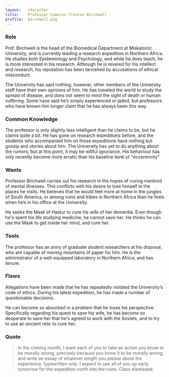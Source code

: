 ```yaml
---
layout:   character
title:    Professor Cameron Trenton Birchwell
profile:  birchwell.png
---
```



### Role ###
Prof. Birchwell is the head of the Biomedical Department at Miskatonic University,
and is currently leading a research expedition in Northern Africa.
He studies both Epidemiology and Psychology, and while he does teach,
he is more interested in his research.
Although he is revered for his intellect and research,
his reputation has been tarnished by accusations of ethical misconduct.

The University has said nothing, however,
other members of the University staff have their own opinions of him.
He has traveled the world to study the spread of disease,
and does not seem to mind the sight of death or human suffering.
Some have said he’s simply experienced or jaded,
but professors who have known him longer claim that he has always been this way.


### Common Knowledge ###
The professor is only slightly less intelligent than he claims to be, but he claims quite a bit.
He has gone on research expeditions before,
and the students who accompanied him on those expeditions have nothing but gossip and stories about him.
The University has yet to do anything about the rumors,
but at this point, it may be willful ignorance.
His behaviour has only recently become more erratic than his baseline level of "eccentricity".


### Wants ###
Professor Birchwell carries out his research in the hopes of curing mankind of mental illnesses.
This conflicts with his desire to lose himself in the places he visits.
He believes that he would feel more at home in the jungles of South America,
or among ruins and tribes in Northern Africa than he feels when he’s in his office at the University.

He seeks the Mask of Hastur to cure his wife of her dementia.
Even though he's spent his life studying medicine, he cannot save her.
He thinks he can use the Mask to get inside her mind, and cure her.


### Tools ###
The professor has an army of graduate student researchers at his disposal,
who are capable of moving mountains of paper for him.
He is the administrator of a well-equipped laboratory in Northern Africa, and has tenure.


### Flaws ###
Allegations have been made that he has repeatedly violated the University’s code of ethics.
During his latest expedition, he has made a number of questionable decisions.

He can become so absorbed in a problem that he loses his perspective.
Specifically regarding his quest to save his wife,
he has become so desperate to save her that he's agreed to work with the Soviets,
and to try to use an ancient relic to cure her.


### Quote ###
> In the coming month, I want each of you to take an action you know to be morally wrong,
> precisely because you know it to be morally wrong,
> and write an essay of whatever length you please about the experience, typewritten only.
> I expect to see all of you up early tomorrow for the expedition north into the ruins.
> Class dismissed.















